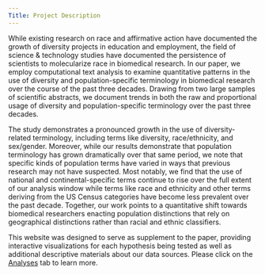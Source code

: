 ```yaml
---
Title: Project Description 
---
```


While existing research on race and affirmative action have documented the growth of diversity projects in education and employment, the field of science & technology studies have documented the persistence of scientists to molecularize race in biomedical research. In our paper, we employ computational text analysis to examine quantitative patterns in the use of diversity and population-specific terminology in biomedical research over the course of the past three decades. Drawing from two large samples of scientific abstracts, we document trends in both the raw and proportional usage of diversity and population-specific terminology over the past three decades. 

The study demonstrates a pronounced growth in the use of diversity-related terminology, including terms like diversity, race/ethnicity, and sex/gender. Moreover, while our results demonstrate that population terminology has grown dramatically over that same period, we note that specific kinds of population terms have varied in ways that previous research may not have suspected. Most notably, we find that the use of national and continental-specific terms continue to rise over the full extent of our analysis window while terms like race and ethnicity and other terms deriving from the US Census categories have become less prevalent over the past decade. Together, our work points to a quantitative shift towards biomedical researchers enacting population distinctions that rely on geographical distinctions rather than racial and ethnic classifiers. 

This website was designed to serve as supplement to the paper, providing interactive visualizations for each hypothesis being tested as well as additional descriptive materials about our data sources. Please click on the [Analyses](/analyses/) tab to learn more. 